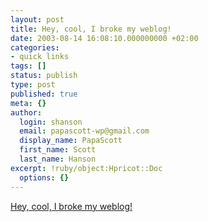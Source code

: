 ```yaml
---
layout: post
title: Hey, cool, I broke my weblog!
date: 2003-08-14 16:08:10.000000000 +02:00
categories:
- quick links
tags: []
status: publish
type: post
published: true
meta: {}
author:
  login: shanson
  email: papascott-wp@gmail.com
  display_name: PapaScott
  first_name: Scott
  last_name: Hanson
excerpt: !ruby/object:Hpricot::Doc
  options: {}
---
```

<p><a title="My cellphone posted the kablog post with date 14-08-2025, now imagine that!" href="/">Hey, cool, I broke my weblog!</a></p>
